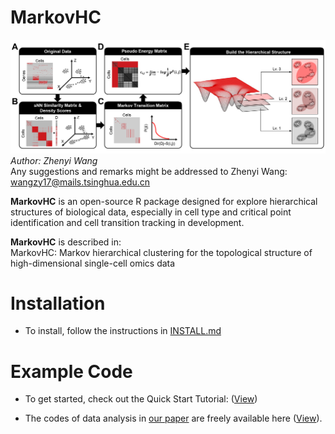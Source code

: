 # MarkovHC
![Fig. 1](https://github.com/ZhenyiWangTHU/MarkovHC/blob/master/images/Fig1.jpg)
*Author: Zhenyi Wang*  
Any suggestions and remarks might be addressed to Zhenyi Wang: wangzy17@mails.tsinghua.edu.cn

**MarkovHC** is an open-source R package designed for explore hierarchical structures of biological data, especially in cell type and critical point identification and cell transition tracking in development.

**MarkovHC** is described in:  
MarkovHC: Markov hierarchical clustering for the topological structure of high-dimensional single-cell omics data

# Installation  
* To install, follow the instructions in [INSTALL.md](https://github.com/ZhenyiWangTHU/MarkovHC/blob/master/INSTALL.md)

# Example Code
- To get started, check out the Quick Start Tutorial: ([View]())

- The codes of data analysis in [our paper](https://www.biorxiv.org/content/10.1101/2020.11.04.368043v1?rss=1) are freely available here ([View](https://github.com/ZhenyiWangTHU/MarkovHC/tree/master/codes%20for%20analysis%20in%20MarkovHC%20paper/)).

